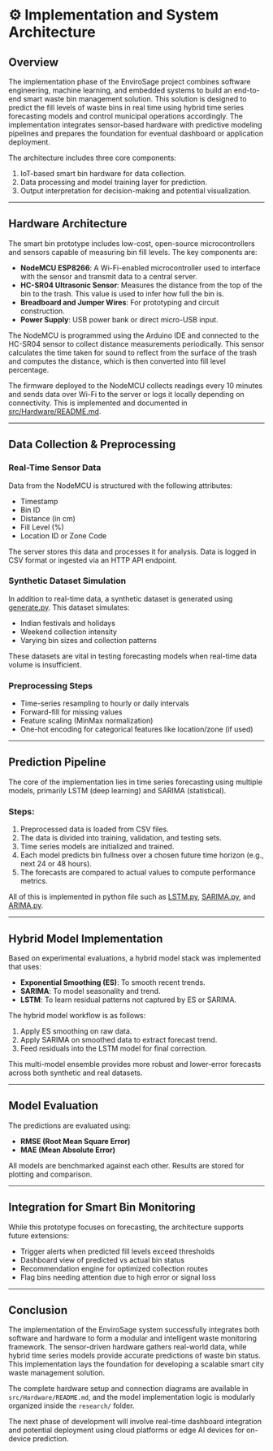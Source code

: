 # ⚙️ Implementation and System Architecture

## Overview

The implementation phase of the EnviroSage project combines software engineering, machine learning, and embedded systems to build an end-to-end smart waste bin management solution. This solution is designed to predict the fill levels of waste bins in real time using hybrid time series forecasting models and control municipal operations accordingly. The implementation integrates sensor-based hardware with predictive modeling pipelines and prepares the foundation for eventual dashboard or application deployment.

The architecture includes three core components:

1. IoT-based smart bin hardware for data collection.
2. Data processing and model training layer for prediction.
3. Output interpretation for decision-making and potential visualization.

---

## Hardware Architecture

The smart bin prototype includes low-cost, open-source microcontrollers and sensors capable of measuring bin fill levels. The key components are:

* **NodeMCU ESP8266**: A Wi-Fi-enabled microcontroller used to interface with the sensor and transmit data to a central server.
* **HC-SR04 Ultrasonic Sensor**: Measures the distance from the top of the bin to the trash. This value is used to infer how full the bin is.
* **Breadboard and Jumper Wires**: For prototyping and circuit construction.
* **Power Supply**: USB power bank or direct micro-USB input.

The NodeMCU is programmed using the Arduino IDE and connected to the HC-SR04 sensor to collect distance measurements periodically. This sensor calculates the time taken for sound to reflect from the surface of the trash and computes the distance, which is then converted into fill level percentage.

The firmware deployed to the NodeMCU collects readings every 10 minutes and sends data over Wi-Fi to the server or logs it locally depending on connectivity. This is implemented and documented in [src/Hardware/README.md](../src/Hardware/README.md).

---

## Data Collection & Preprocessing

### Real-Time Sensor Data

Data from the NodeMCU is structured with the following attributes:

* Timestamp
* Bin ID
* Distance (in cm)
* Fill Level (%)
* Location ID or Zone Code

The server stores this data and processes it for analysis. Data is logged in CSV format or ingested via an HTTP API endpoint.

### Synthetic Dataset Simulation

In addition to real-time data, a synthetic dataset is generated using [generate.py](../research/Generation_Cleaning/Indian/generate.py). This dataset simulates:

* Indian festivals and holidays
* Weekend collection intensity
* Varying bin sizes and collection patterns

These datasets are vital in testing forecasting models when real-time data volume is insufficient.

### Preprocessing Steps

* Time-series resampling to hourly or daily intervals
* Forward-fill for missing values
* Feature scaling (MinMax normalization)
* One-hot encoding for categorical features like location/zone (if used)

---

## Prediction Pipeline

The core of the implementation lies in time series forecasting using multiple models, primarily LSTM (deep learning) and SARIMA (statistical).

### Steps:

1. Preprocessed data is loaded from CSV files.
2. The data is divided into training, validation, and testing sets.
3. Time series models are initialized and trained.
4. Each model predicts bin fullness over a chosen future time horizon (e.g., next 24 or 48 hours).
5. The forecasts are compared to actual values to compute performance metrics.

All of this is implemented in python file such as [LSTM.py](../research/Basic_Model_Research/Indian/LSTM.py), [SARIMA.py](../research/Basic_Model_Research/Indian/SARIMA.py), and [ARIMA.py](../research/Basic_Model_Research/Indian/ARIMA.py).

---

## Hybrid Model Implementation

Based on experimental evaluations, a hybrid model stack was implemented that uses:

* **Exponential Smoothing (ES)**: To smooth recent trends.
* **SARIMA**: To model seasonality and trend.
* **LSTM**: To learn residual patterns not captured by ES or SARIMA.

The hybrid model workflow is as follows:

1. Apply ES smoothing on raw data.
2. Apply SARIMA on smoothed data to extract forecast trend.
3. Feed residuals into the LSTM model for final correction.

This multi-model ensemble provides more robust and lower-error forecasts across both synthetic and real datasets.

---

## Model Evaluation

The predictions are evaluated using:

* **RMSE (Root Mean Square Error)**
* **MAE (Mean Absolute Error)**

All models are benchmarked against each other. Results are stored for plotting and comparison.

---

## Integration for Smart Bin Monitoring

While this prototype focuses on forecasting, the architecture supports future extensions:

* Trigger alerts when predicted fill levels exceed thresholds
* Dashboard view of predicted vs actual bin status
* Recommendation engine for optimized collection routes
* Flag bins needing attention due to high error or signal loss

---

## Conclusion

The implementation of the EnviroSage system successfully integrates both software and hardware to form a modular and intelligent waste monitoring framework. The sensor-driven hardware gathers real-world data, while hybrid time series models provide accurate predictions of waste bin status. This implementation lays the foundation for developing a scalable smart city waste management solution.

The complete hardware setup and connection diagrams are available in `src/Hardware/README.md`, and the model implementation logic is modularly organized inside the `research/` folder.

The next phase of development will involve real-time dashboard integration and potential deployment using cloud platforms or edge AI devices for on-device prediction.
